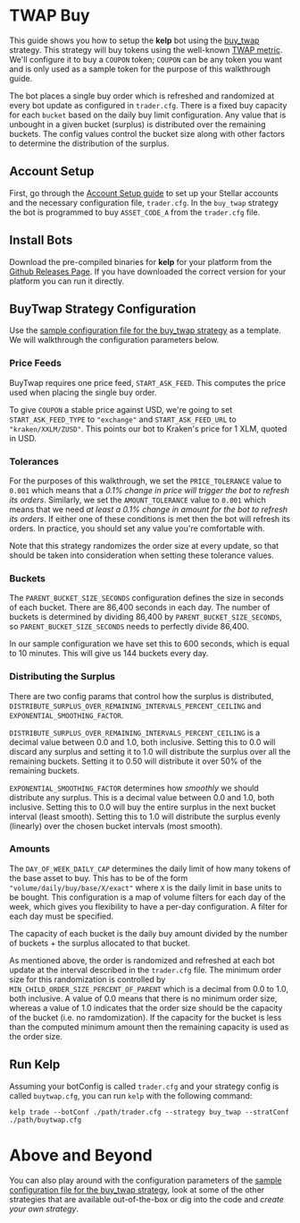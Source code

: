 # TWAP Buy

This guide shows you how to setup the **kelp** bot using the [buy_twap](../../../plugins/buyTwapStrategy.go) strategy. This strategy will buy tokens using the well-known [TWAP metric](https://en.wikipedia.org/wiki/Time-weighted_average_price). We'll configure it to buy a `COUPON` token; `COUPON` can be any token you want and is only used as a sample token for the purpose of this walkthrough guide.

The bot places a single buy order which is refreshed and randomized at every bot update as configured in `trader.cfg`. There is a fixed buy capacity for each `bucket` based on the daily buy limit configuration. Any value that is unbought in a given bucket (surplus) is distributed over the remaining buckets. The config values control the bucket size along with other factors to determine the distribution of the surplus.

## Account Setup

First, go through the [Account Setup guide](account_setup.md) to set up your Stellar accounts and the necessary configuration file, `trader.cfg`. In the `buy_twap` strategy the bot is programmed to buy `ASSET_CODE_A` from the `trader.cfg` file.

## Install Bots

Download the pre-compiled binaries for **kelp** for your platform from the [Github Releases Page](https://github.com/stellar/kelp/releases). If you have downloaded the correct version for your platform you can run it directly.

## BuyTwap Strategy Configuration

Use the [sample configuration file for the buy_twap strategy](../../configs/trader/sample_buytwap.cfg) as a template. We will walkthrough the configuration parameters below.

### Price Feeds

BuyTwap requires one price feed, `START_ASK_FEED`. This computes the price used when placing the single buy order.

To give `COUPON` a stable price against USD, we're going to set `START_ASK_FEED_TYPE` to `"exchange"` and `START_ASK_FEED_URL` to `"kraken/XXLM/ZUSD"`. This points our bot to Kraken's price for 1 XLM, quoted in USD.

### Tolerances

For the purposes of this walkthrough, we set the `PRICE_TOLERANCE` value to `0.001` which means that a _0.1% change in price will trigger the bot to refresh its orders_. Similarly, we set the `AMOUNT_TOLERANCE` value to `0.001` which means that we need _at least a 0.1% change in amount for the bot to refresh its orders_. If either one of these conditions is met then the bot will refresh its orders. In practice, you should set any value you're comfortable with.

Note that this strategy randomizes the order size at every update, so that should be taken into consideration when setting these tolerance values.

### Buckets

The `PARENT_BUCKET_SIZE_SECONDS` configuration defines the size in seconds of each bucket. There are 86,400 seconds in each day. The number of buckets is determined by dividing 86,400 by `PARENT_BUCKET_SIZE_SECONDS`, so `PARENT_BUCKET_SIZE_SECONDS` needs to perfectly divide 86,400.

In our sample configuration we have set this to 600 seconds, which is equal to 10 minutes. This will give us 144 buckets every day.

### Distributing the Surplus

There are two config params that control how the surplus is distributed, `DISTRIBUTE_SURPLUS_OVER_REMAINING_INTERVALS_PERCENT_CEILING` and `EXPONENTIAL_SMOOTHING_FACTOR`.

`DISTRIBUTE_SURPLUS_OVER_REMAINING_INTERVALS_PERCENT_CEILING` is a decimal value between 0.0 and 1.0, both inclusive. Setting this to 0.0 will discard any surplus and setting it to 1.0 will distribute the surplus over all the remaining buckets. Setting it to 0.50 will distribute it over 50% of the remaining buckets.

`EXPONENTIAL_SMOOTHING_FACTOR` determines how _smoothly_ we should distribute any surplus. This is a decimal value between 0.0 and 1.0, both inclusive. Setting this to 0.0 will buy the entire surplus in the next bucket interval (least smooth). Setting this to 1.0 will distribute the surplus evenly (linearly) over the chosen bucket intervals (most smooth).

### Amounts

The `DAY_OF_WEEK_DAILY_CAP` determines the daily limit of how many tokens of the base asset to buy. This has to be of the form `"volume/daily/buy/base/X/exact"` where `X` is the daily limit in base units to be bought. This configuration is a map of volume filters for each day of the week, which gives you flexibility to have a per-day configuration. A filter for each day must be specified.

The capacity of each bucket is the daily buy amount divided by the number of buckets + the surplus allocated to that bucket.

As mentioned above, the order is randomized and refreshed at each bot update at the interval described in the `trader.cfg` file. The minimum order size for this randomization is controlled by `MIN_CHILD_ORDER_SIZE_PERCENT_OF_PARENT` which is a decimal from 0.0 to 1.0, both inclusive. A value of 0.0 means that there is no minimum order size, whereas a value of 1.0 indicates that the order size should be the capacity of the bucket (i.e. no ramdomization). If the capacity for the bucket is less than the computed minimum amount then the remaining capacity is used as the order size.

## Run Kelp

Assuming your botConfig is called `trader.cfg` and your strategy config is called `buytwap.cfg`, you can run `kelp`  with the following command:

```
kelp trade --botConf ./path/trader.cfg --strategy buy_twap --stratConf ./path/buytwap.cfg
```

# Above and Beyond

You can also play around with the configuration parameters of the [sample configuration file for the buy_twap strategy](../../configs/trader/sample_buytwap.cfg), look at some of the other strategies that are available out-of-the-box or dig into the code and _create your own strategy_.